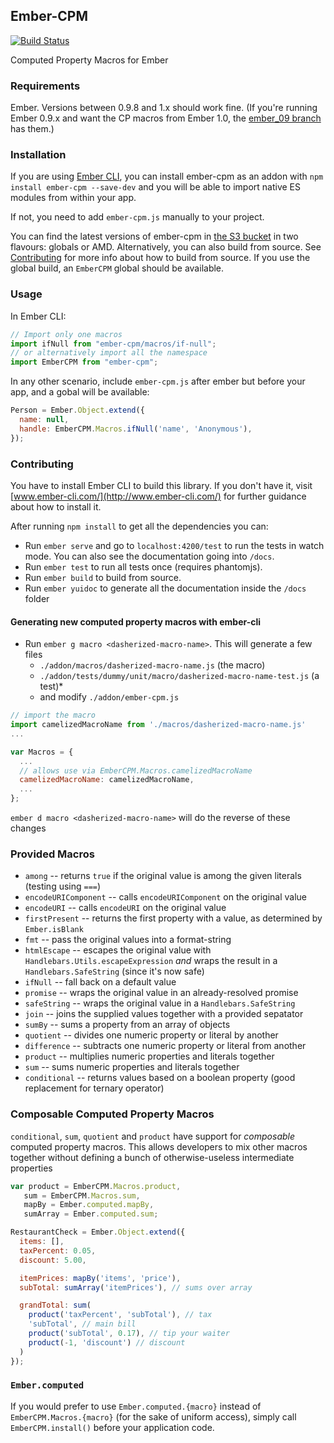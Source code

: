 ## Ember-CPM

[![Build Status](https://travis-ci.org/jamesarosen/ember-cpm.png)](http://travis-ci.org/jamesarosen/ember-cpm)

Computed Property Macros for Ember

### Requirements

Ember. Versions between 0.9.8 and 1.x should work fine.
(If you're running Ember 0.9.x and want the CP macros from Ember 1.0, the
[ember_09 branch](https://github.com/jamesarosen/ember-cpm/tree/ember_09)
has them.)

### Installation

If you are using [Ember CLI](https://github.com/stefanpenner/ember-cli), you can install ember-cpm as
an addon with `npm install ember-cpm --save-dev` and you will be able to import native ES modules from
within your app.

If not, you need to add `ember-cpm.js` manually to your project.

You can find the latest versions of ember-cpm in [the S3 bucket](http://ember-cpm-builds.s3-website-us-east-1.amazonaws.com/) in two flavours: globals or AMD.
Alternatively, you can also build from source. See [Contributing](https://github.com/jamesarosen/ember-cpm#contributing) for more info about how to build from source.
If you use the global build, an `EmberCPM` global should be available.

### Usage

In Ember CLI:

```js
// Import only one macros
import ifNull from "ember-cpm/macros/if-null";
// or alternatively import all the namespace
import EmberCPM from "ember-cpm";
```

In any other scenario, include `ember-cpm.js` after ember but before your app, and a gobal will be available:

```js
Person = Ember.Object.extend({
  name: null,
  handle: EmberCPM.Macros.ifNull('name', 'Anonymous'),
});
```

### Contributing

You have to install Ember CLI to build this library. If you don't have it, visit [www.ember-cli.com/](http://www.ember-cli.com/) for further guidance about how to install it.

After running `npm install` to get all the dependencies you can:

* Run `ember serve` and go to `localhost:4200/test` to run the tests in watch mode. You can also see the documentation going into `/docs`.
* Run `ember test` to run all tests once (requires phantomjs).
* Run `ember build` to build from source.
* Run `ember yuidoc` to generate all the documentation inside the `/docs` folder

#### Generating new computed property macros with ember-cli

* Run `ember g macro <dasherized-macro-name>`. This will generate a few files
  * `./addon/macros/dasherized-macro-name.js` (the macro)
  * `./addon/tests/dummy/unit/macro/dasherized-macro-name-test.js` (a test)*
  * and modify `./addon/ember-cpm.js`

```javascript
// import the macro
import camelizedMacroName from './macros/dasherized-macro-name.js'
...

var Macros = {
  ...
  // allows use via EmberCPM.Macros.camelizedMacroName
  camelizedMacroName: camelizedMacroName,
  ...
};

```
`ember d macro <dasherized-macro-name>` will do the reverse of these changes

### Provided Macros

 * `among` -- returns `true` if the original value is among the given literals
   (testing using `===`)
 * `encodeURIComponent` -- calls `encodeURIComponent` on the original value
 * `encodeURI` -- calls `encodeURI` on the original value
 * `firstPresent` -- returns the first property with a value, as determined by `Ember.isBlank`
 * `fmt` -- pass the original values into a format-string
 * `htmlEscape` -- escapes the original value with
   `Handlebars.Utils.escapeExpression` *and* wraps the result in a
   `Handlebars.SafeString` (since it's now safe)
 * `ifNull` -- fall back on a default value
 * `promise` -- wraps the original value in an already-resolved promise
 * `safeString` -- wraps the original value in a `Handlebars.SafeString`
 * `join` -- joins the supplied values together with a provided sepatator
 * `sumBy` -- sums a property from an array of objects
 * `quotient` -- divides one numeric property or literal by another
 * `difference` -- subtracts one numeric property or literal from another
 * `product` -- multiplies numeric properties and literals together
 * `sum` -- sums numeric properties and literals together
 * `conditional` -- returns values based on a boolean property (good replacement for ternary operator)

### Composable Computed Property Macros
`conditional`, `sum`, `quotient` and `product` have support for *composable* computed property macros. This allows developers to mix other macros together without defining a bunch of otherwise-useless intermediate properties

```javascript
var product = EmberCPM.Macros.product,
   sum = EmberCPM.Macros.sum,
   mapBy = Ember.computed.mapBy,
   sumArray = Ember.computed.sum;

RestaurantCheck = Ember.Object.extend({
  items: [],
  taxPercent: 0.05,
  discount: 5.00,

  itemPrices: mapBy('items', 'price'),
  subTotal: sumArray('itemPrices'), // sums over array

  grandTotal: sum(
    product('taxPercent', 'subTotal'), // tax
    'subTotal', // main bill
    product('subTotal', 0.17), // tip your waiter
    product(-1, 'discount') // discount
  )
});

```

### `Ember.computed`

If you would prefer to use `Ember.computed.{macro}` instead of
`EmberCPM.Macros.{macro}` (for the sake of uniform access), simply call
`EmberCPM.install()` before your application code.
